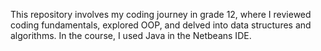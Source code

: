 This repository involves my coding journey in grade 12, where I reviewed coding fundamentals, explored OOP, and delved into data structures and algorithms. In the course, I used Java in the Netbeans IDE.
